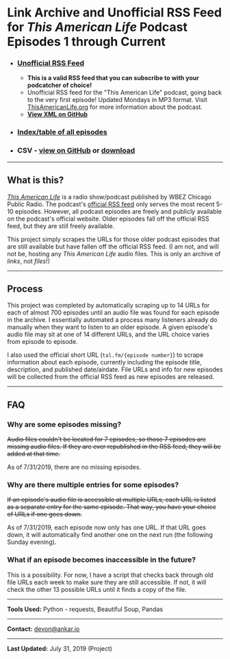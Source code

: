 # Link Archive and Unofficial RSS Feed for *This American Life* Podcast Episodes 1 through Current

* ### [Unofficial RSS Feed](http://dcadata.github.io/this-american-life-archive/TALArchive.xml)
  * **This is a valid RSS feed that you can subscribe to with your podcatcher of choice!**
  * Unofficial RSS feed for the "This American Life" podcast, going back to the very first episode! Updated Mondays in MP3 format. Visit [ThisAmericanLife.org](http://www.thisamericanlife.org) for more information about the podcast.
  * **[View XML on GitHub](https://github.com/dcadata/this-american-life-archive/blob/master/TALArchive.xml)**

* ### [Index/table of all episodes](https://github.com/dcadata/this-american-life-archive/blob/master/TALArchive.md)

* ### CSV - [view on GitHub](https://github.com/dcadata/this-american-life-archive/blob/master/TALArchive.csv) or [download](TALArchive.csv)

***

## What is this?

*[This American Life](http://www.thisamericanlife.org/)* is a radio show/podcast published by WBEZ Chicago Public Radio. The podcast's [official RSS feed](http://feed.thisamericanlife.org/talpodcast) only serves the most recent 5-10 episodes. However, all podcast episodes are freely and publicly available on the podcast's official website. Older episodes fall off the official RSS feed, but they are still freely available.

This project simply scrapes the URLs for those older podcast episodes that are still available but have fallen off the official RSS feed. (I am not, and will not be, hosting any *This American Life* audio files. This is only an archive of *links*, not *files*!)

***

## Process

This project was completed by automatically scraping up to 14 URLs for each of almost 700 episodes until an audio file was found for each episode in the archive. I essentially automated a process many listeners already do manually when they want to listen to an older episode. A given episode's audio file may sit at one of 14 different URLs, and the URL choice varies from episode to episode.

I also used the official short URL (`tal.fm/{episode number}`) to scrape information about each episode, currently including the episode title, description, and published date/airdate. File URLs and info for new episodes will be collected from the official RSS feed as new episodes are released.

***

## FAQ

### Why are some episodes missing?

~~Audio files couldn't be located for 7 episodes, so those 7 episodes are missing audio files. If they are ever republished in the RSS feed, they will be added at that time.~~

As of 7/31/2019, there are no missing episodes.

### Why are there multiple entries for some episodes?

~~If an episode's audio file is accessible at multiple URLs, each URL is listed as a separate entry for the same episode. That way, you have your choice of URLs if one goes down.~~

As of 7/31/2019, each episode now only has one URL. If that URL goes down, it will automatically find another one on the next run (the following Sunday evening).

### What if an episode becomes inaccessible in the future?

This is a possibility. For now, I have a script that checks back through old file URLs each week to make sure they are still accessible. If not, it will check the other 13 possible URLs until it finds a copy of the file.

***

**Tools Used:** Python - requests, Beautiful Soup, Pandas

***

**Contact:** [devon@ankar.io](mailto:devon@ankar.io)

***

**Last Updated:** July 31, 2019 (Project)
